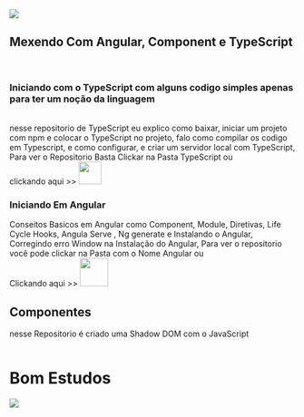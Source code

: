 <div style="display: flex" align="center">
<img src="https://i.pinimg.com/564x/10/15/6c/10156cf764aff7461376829bd968b86a.jpg">
</div>
<div style="display: flex" align="center">

## Mexendo Com Angular, Component e TypeScript
</div>


<br>

### Iniciando com o TypeScript com alguns codigo simples apenas para ter um noção da linguagem
<br>
nesse repositorio de TypeScript eu explico como baixar, iniciar um projeto com npm e colocar o TypeScript no projeto, falo como compilar os codigo em Typescript, e como configurar, e criar um servidor local com TypeScript, Para ver o Repositorio Basta Clickar na Pasta TypeScript ou <br>clickando aqui >>
<a href="https://github.com/GxVitor/PowerTec/tree/main/Angular/Typescript"><img src="https://i.pinimg.com/564x/66/d5/23/66d5238900aab3d7b86dc5e53a77c817.jpg" width="40px" height="40px"></a>

<br>

### Iniciando Em Angular

Conseitos Basicos em Angular como Component, Module, Diretivas, Life Cycle Hooks, Angula Serve , Ng generate e Instalando o Angular, Corregindo erro Window na Instalação do Angular, Para ver o repositorio você pode clickar na Pasta com o Nome Angular ou <br>
Clickando aqui >>
<a href="https://github.com/GxVitor/PowerTec/tree/main/Angular/Angular"><img src="https://i.pinimg.com/564x/10/11/c6/1011c6f3ffcdfa8c2f3f57a78d35fe1f.jpg" width="50px" height="50"></a>

## Componentes

nesse Repositorio é criado uma Shadow DOM com o JavaScript 

<div style="display: flex" align="center">
<h1 align="center">Bom Estudos</h1>
</div>
<div style="display: flex" align="center">
<img src="https://i.pinimg.com/564x/a9/0c/95/a90c953839739ed12b74a07fe48e8cfd.jpg" align="center">
<div>

